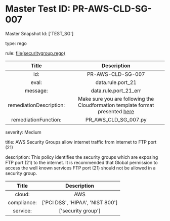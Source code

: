 



# Master Test ID: PR-AWS-CLD-SG-007


Master Snapshot Id: ['TEST_SG']

type: rego

rule: [file(securitygroup.rego)]  
  
  
  
  

|Title|Description|
| :---: | :---: |
|id: |PR-AWS-CLD-SG-007|
|eval: |data.rule.port_21|
|message: |data.rule.port_21_err|
|remediationDescription: |Make sure you are following the Cloudformation template format presented <a href='https://docs.aws.amazon.com/AWSCloudFormation/latest/UserGuide/aws-properties-ec2-security-group.html' target='_blank'>here</a>|
|remediationFunction: |PR_AWS_CLD_SG_007.py|


severity: Medium

title: AWS Security Groups allow internet traffic from internet to FTP port (21)

description: This policy identifies the security groups which are exposing FTP port (21) to the internet. It is recommended that Global permission to access the well known services FTP port (21) should not be allowed in a security group.  
  
  

|Title|Description|
| :---: | :---: |
|cloud: |AWS|
|compliance: |['PCI DSS', 'HIPAA', 'NIST 800']|
|service: |['security group']|



[file(securitygroup.rego)]: https://github.com/prancer-io/prancer-compliance-test/tree/master/aws/cloud/securitygroup.rego
